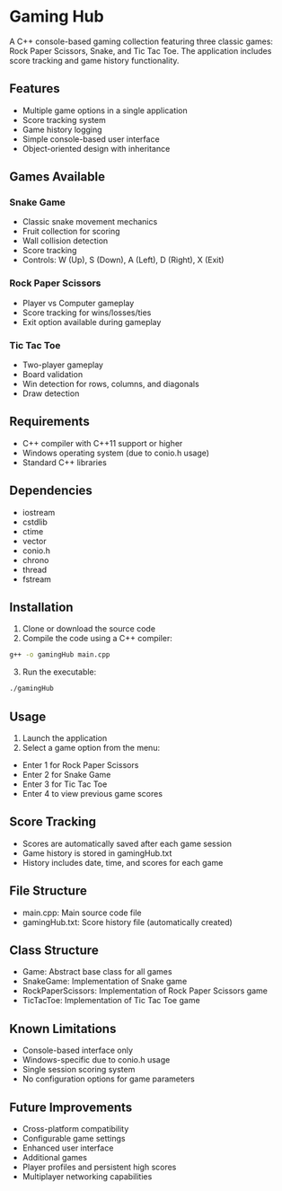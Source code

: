 # Gaming Hub
A C++ console-based gaming collection featuring three classic games: Rock Paper Scissors, Snake, and Tic Tac Toe. The application includes score tracking and game history functionality.


## Features
- Multiple game options in a single application
- Score tracking system
- Game history logging
- Simple console-based user interface
- Object-oriented design with inheritance


## Games Available

### Snake Game
- Classic snake movement mechanics
- Fruit collection for scoring
- Wall collision detection
- Score tracking
- Controls: W (Up), S (Down), A (Left), D (Right), X (Exit)

### Rock Paper Scissors
- Player vs Computer gameplay
- Score tracking for wins/losses/ties
- Exit option available during gameplay

### Tic Tac Toe
- Two-player gameplay
- Board validation
- Win detection for rows, columns, and diagonals
- Draw detection


## Requirements
- C++ compiler with C++11 support or higher
- Windows operating system (due to conio.h usage)
- Standard C++ libraries


## Dependencies
- iostream
- cstdlib
- ctime
- vector
- conio.h
- chrono
- thread
- fstream


## Installation
1. Clone or download the source code
2. Compile the code using a C++ compiler:
```bash
g++ -o gamingHub main.cpp
```
3. Run the executable:
```bash
./gamingHub
```

## Usage
1. Launch the application
2. Select a game option from the menu:
- Enter 1 for Rock Paper Scissors
- Enter 2 for Snake Game
- Enter 3 for Tic Tac Toe
- Enter 4 to view previous game scores


## Score Tracking
- Scores are automatically saved after each game session
- Game history is stored in gamingHub.txt
- History includes date, time, and scores for each game

## File Structure
- main.cpp: Main source code file
- gamingHub.txt: Score history file (automatically created)


## Class Structure
- Game: Abstract base class for all games
- SnakeGame: Implementation of Snake game
- RockPaperScissors: Implementation of Rock Paper Scissors game
- TicTacToe: Implementation of Tic Tac Toe game


## Known Limitations
- Console-based interface only
- Windows-specific due to conio.h usage
- Single session scoring system
- No configuration options for game parameters


## Future Improvements
- Cross-platform compatibility
- Configurable game settings
- Enhanced user interface
- Additional games
- Player profiles and persistent high scores
- Multiplayer networking capabilities
